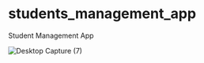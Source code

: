 # students_management_app

Student Management App

![Desktop Capture (7)](https://user-images.githubusercontent.com/44674525/149883029-61bb0b0e-c063-4400-89b3-567b13296498.png)
